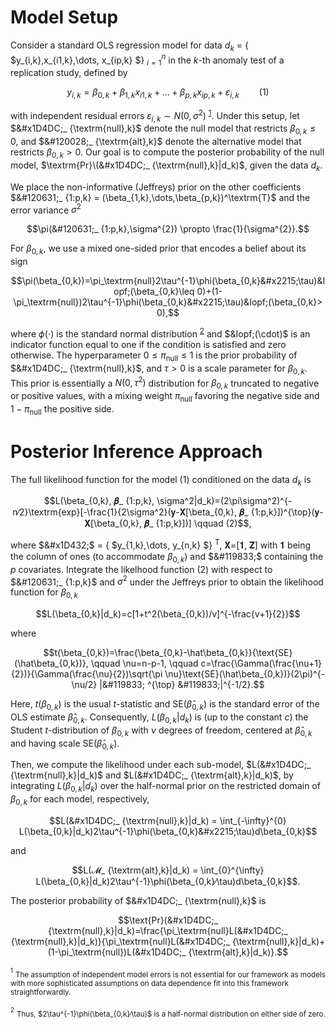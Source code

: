# Model Setup
Consider a standard OLS regression model for data $d_k$ = \{ $y_{i,k},x_{i1,k},\dots, x_{ip,k} $\} $_{i=1}^{n}$ in the $k$-th anomaly test of a replication study, defined by  

$$y_{i,k}=\beta_{0,k}+\beta_{1,k}x_{i1,k}+\dots+\beta_{p,k}x_{ip,k}+\varepsilon_{i,k} \qquad (1)$$ 
 
with independent residual errors $\varepsilon_{i,k} \sim N(0, \sigma^{2})$ <sup id="fn1"><a href="#f1">1</a></sup>. Under this setup, let $&#x1D4DC;_ {\textrm{null},k}$ denote the null model that restricts $\beta_{0,k} \le 0$, and $&#120028;_ {\textrm{alt},k}$ denote the alternative model that restricts $\beta_{0,k} > 0$. Our goal is to compute the posterior probability of the null model, $\textrm{Pr}\(&#x1D4DC;_ {\textrm{null},k}|d_k)$, given the data $d_k$. 

We place the non-informative (Jeffreys) prior on the other coefficients $&#120631;_ {1:p,k} = (\beta_{1,k},\dots,\beta_{p,k})^\textrm{T}$ and the error variance $\sigma^{2}$

$$\pi(&#120631;_ {1:p,k},\sigma^{2}) \propto \frac{1}{\sigma^{2}}.$$

For $\beta_{0,k}$, we use a mixed one-sided prior that encodes a belief about its sign 

$$\pi(\beta_{0,k})=\pi_\textrm{null}2\tau^{-1}\phi(\beta_{0,k}&#x2215;\tau)&Iopf;(\beta_{0,k}\leq 0)+(1-\pi_\textrm{null})2\tau^{-1}\phi(\beta_{0,k}&#x2215;\tau)&Iopf;(\beta_{0,k}> 0),$$

where $\phi(\cdot)$ is the standard normal distribution <sup id="fn1"><a href="#f1">2</a></sup> and $&Iopf;(\cdot)$ is an indicator function equal to one if the condition is satisfied and zero otherwise. The hyperparameter $0\leq \pi_\textrm{null} \leq 1$ is the prior probability of $&#x1D4DC;_ {\textrm{null},k}$, and $\tau>0$ is a scale parameter for $\beta_{0,k}$. This prior is essentially a $N(0, \tau^{2})$ distribution for $\beta_{0,k}$ truncated to negative or positive values, with a mixing weight $\pi_\textrm{null}$ favoring the negative side and $1-\pi_\textrm{null}$ the positive side. 

# Posterior Inference Approach

The full likelihood function for the model (1) conditioned on the data $d_k$ is

<p align="center">$$L(\beta_{0,k}, &#120631;_ {1:p,k}, \sigma^2|d_k)=(2\pi\sigma^2)^{-n&#x2215;2}\textrm{exp}[-\frac{1}{2\sigma^2}(&#x1D432;-&#119831;[\beta_{0,k}, &#120631;_ {1:p,k}])^{\top}(&#x1D432;-&#119831;[\beta_{0,k}, &#120631;_ {1:p,k}])] \qquad (2)$$,</p>

where $&#x1D432;$ = \{ $y_{1,k},\dots, y_{n,k} $\} $^\textrm{T}$, &#119831;=[&#x1D7CF;, &#119833;] with &#x1D7CF; being the column of ones (to accommodate $\beta_{0,k}$) and $&#119833;$ containing the $\mathit{p}$ covariates. Integrate the likelhood function (2) with respect to $&#120631;_ {1:p,k}$ and $\sigma^2$ under the Jeffreys prior to obtain the likelihood function for $\beta_{0,k}$  

$$L(\beta_{0,k}|d_k)=c[1+t^2(\beta_{0,k})/v]^{-\frac{v+1}{2}}$$

where 

$$t(\beta_{0,k})=\frac{\beta_{0,k}-\hat\beta_{0,k}}{\text{SE}(\hat\beta_{0,k})}, \qquad \nu=n-p-1, \qquad c=\frac{\Gamma(\frac{\nu+1}{2})}{\Gamma(\frac{\nu}{2})\sqrt{\pi \nu}\text{SE}(\hat\beta_{0,k})}(2\pi)^{-\nu/2} |&#119833; ^{\top} &#119833;|^{-1/2}.$$

Here, $t(\beta_{0,k})$ is the usual *t*-statistic and $\text{SE}(\hat\beta_{0,k})$ is the standard error of the OLS estimate $\hat\beta_{0,k}$. Consequently, $L(\beta_{0,k}|d_k)$ is (up to the constant *c*) the Student *t*-distribution of $\beta_{0,k}$ with $\nu$ degrees of freedom, centered at $\hat\beta_{0,k}$ and having scale $\text{SE}(\hat\beta_{0,k})$.

Then, we compute the likelihood under each sub-model, $L(&#x1D4DC;_ {\textrm{null},k}|d_k)$ and $L(&#x1D4DC;_ {\textrm{alt},k}|d_k)$, by integrating $L(\beta_{0,k}|d_k)$ over the half-normal prior on the restricted domain of $\beta_{0,k}$ for each model, respectively,

$$L(&#x1D4DC;_ {\textrm{null},k}|d_k) = \int_{-\infty}^{0} L(\beta_{0,k}|d_k)2\tau^{-1}\phi(\beta_{0,k}&#x2215;\tau)d\beta_{0,k}$$

and

<p align="center">$$L(&#x1D4DC;_ {\textrm{alt},k}|d_k) = \int_{0}^{\infty} L(\beta_{0,k}|d_k)2\tau^{-1}\phi(\beta_{0,k}&#x2215;\tau)d\beta_{0,k}$$.</p>

The posterior probability of $&#x1D4DC;_ {\textrm{null},k}$ is 

$$\text{Pr}(&#x1D4DC;_ {\textrm{null},k}|d_k)=\frac{\pi_\textrm{null}L(&#x1D4DC;_ {\textrm{null},k}|d_k)}{\pi_\textrm{null}L(&#x1D4DC;_ {\textrm{null},k}|d_k)+(1-\pi_\textrm{null})L(&#x1D4DC;_ {\textrm{alt},k}|d_k)}.$$

<p id="f1"><sup><sub>1</sup> <sub>The assumption of independent model errors is not essential for our framework as models with more sophisticated assumptions on data dependence fit into this framework straightforwardly. </p>  

<p id="f1"><sup><sub>2</sup> <sub>Thus, $2\tau^{-1}\phi(\beta_{0,k}&#x2215;\tau)$ is a half-normal distribution on either side of zero.</p> 
